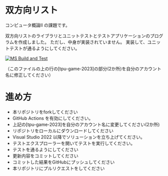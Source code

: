 # 双方向リスト
コンピュータ概論II の課題です。


双方向リストのライブラリとユニットテストとテストアプリケーションのプログラムを作成しました。
ただし、中身が実装されていません。
実装して、ユニットテストが通るようにしてください。

[![MS Build and Test](https://github.com/marulima/comp2_5_list/actions/workflows/ms_test.yml/badge.svg)](https://github.com/marulima/comp2_5_list/actions/workflows/ms_test.yml)

（このファイルの上の行の[tpu-game-2023]の部分(2か所)を自分のアカウント名に修正してください）


# 進め方
* 本リポジトリをforkしてください
* GitHub Actions を有効にしてください。
* 上記の[tpu-game-2023]を自分のアカウント名に変更してください(2か所)
* リポジトリをローカルにダウンロードしてください
* Visual Studio 2022 以降でソリューションを立ち上げてください。
* テストエクスプローラーを開いてテストを実行してください。
* テストを通るようにしてください
* 更新内容をコミットしてください
* コミットした結果をGitHubにプッシュしてください
* 本リポジトリにプルリクエストをしてください
